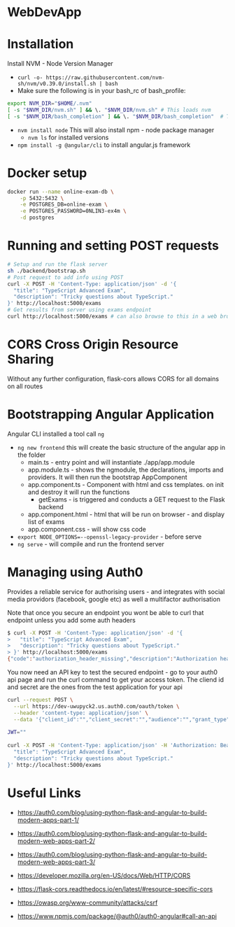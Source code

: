 # WebDevApp

# Installation

Install NVM - Node Version Manager
* `curl -o- https://raw.githubusercontent.com/nvm-sh/nvm/v0.39.0/install.sh | bash`   
* Make sure the following is in your bash_rc of bash_profile:  
```bash  
export NVM_DIR="$HOME/.nvm"
[ -s "$NVM_DIR/nvm.sh" ] && \. "$NVM_DIR/nvm.sh" # This loads nvm
[ -s "$NVM_DIR/bash_completion" ] && \. "$NVM_DIR/bash_completion"  # This loads nvm bash_completion
```
* `nvm install node` This will also install npm - node package manager
  * `nvm ls` for installed versions
* `npm install -g @angular/cli` to install angular.js framework

# Docker setup

```bash
docker run --name online-exam-db \
    -p 5432:5432 \
    -e POSTGRES_DB=online-exam \
    -e POSTGRES_PASSWORD=0NLIN3-ex4m \
    -d postgres
```

# Running and setting POST requests


```bash
# Setup and run the flask server 
sh ./backend/bootstrap.sh
# Post request to add info using POST
curl -X POST -H 'Content-Type: application/json' -d '{
  "title": "TypeScript Advanced Exam",
  "description": "Tricky questions about TypeScript."
}' http://localhost:5000/exams
# Get results from server using exams endpoint
curl http://localhost:5000/exams # can also browse to this in a web browser
```

# CORS Cross Origin Resource Sharing

Without any further configuration, flask-cors allows CORS for all domains on all routes

# Bootstrapping Angular Application

Angular CLI installed a tool call `ng`

* `ng new frontend` this will create the basic structure of the angular app in the folder 
  * main.ts - entry point and will instantiate ./app/app.module
  * app.module.ts - shows the ngmodule, the declarations, imports and providers. It will then run the bootstrap AppComponent
  * app.component.ts - Component with html and css templates. on init and destroy it will run the functions 
    * getExams - is triggered and conducts a GET request to the Flask backend
  * app.component.html - html that will be run on browser - and display list of exams
  * app.component.css - will show css code
* `export NODE_OPTIONS=--openssl-legacy-provider` - before serve
* `ng serve` - will compile and run the frontend server

# Managing using Auth0
Provides a reliable service for authorising users - and integrates with social media 
providors (facebook, google etc) as well a multifactor authorisation

Note that once you secure an endpoint you wont be able to curl that endpoint unless you add some auth headers

```bash
$ curl -X POST -H 'Content-Type: application/json' -d '{
>   "title": "TypeScript Advanced Exam",
>   "description": "Tricky questions about TypeScript."
> }' http://localhost:5000/exams
{"code":"authorization_header_missing","description":"Authorization header is expected."}
```

You now need an API key to test the secured endpoint - go to your auth0 api page and run the curl command to get your
access token. The cliend id and secret are the ones from the test application for your api

```bash
curl --request POST \
  --url https://dev-uwupyck2.us.auth0.com/oauth/token \
  --header 'content-type: application/json' \
  --data '{"client_id":"","client_secret":"","audience":"","grant_type":"client_credentials"}'
  
JWT=""  
  
curl -X POST -H 'Content-Type: application/json' -H 'Authorization: Bearer '$JWT -d '{
  "title": "TypeScript Advanced Exam",
  "description": "Tricky questions about TypeScript."
}' http://localhost:5000/exams

```

# Useful Links
* https://auth0.com/blog/using-python-flask-and-angular-to-build-modern-apps-part-1/
* https://auth0.com/blog/using-python-flask-and-angular-to-build-modern-web-apps-part-2/
* https://auth0.com/blog/using-python-flask-and-angular-to-build-modern-web-apps-part-3/

* https://developer.mozilla.org/en-US/docs/Web/HTTP/CORS
* https://flask-cors.readthedocs.io/en/latest/#resource-specific-cors

* https://owasp.org/www-community/attacks/csrf
* https://www.npmjs.com/package/@auth0/auth0-angular#call-an-api